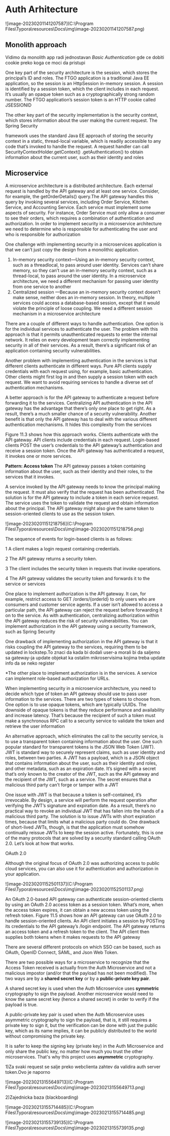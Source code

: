 # Auth Arhitecture

![image-20230201141207587](C:\Program Files\Typora\resources\Docs\img\image-20230201141207587.png)

## Monolith approach

Vidimo da monolith app radi jednostavan *Basic Authentication*  gde ce dobiti cookie preko koga ce moci da pristupi

One key part of the security architecture is the session, which stores the principal’s ID and roles. The FTGO application is a traditional Java EE application, so the session is an HttpSession in-memory session. A session is identified by a session token, which the client includes in each request. It’s usually an opaque token such as a cryptographically strong random number. The FTGO application’s session token is an HTTP cookie called JSESSIONID

The other key part of the security implementation is the security context, which stores information about the user making the current request. The Spring Security

framework uses the standard Java EE approach of storing the security context in a static, thread-local variable, which is readily accessible to any code that’s invoked to handle the request. A request handler can call SecurityContextHolder.getContext() .getAuthentication() to obtain information about the current user, such as their identity and roles

## Microservice

 A microservice architecture is a distributed architecture. Each external request is handled by the API gateway and at least one service. Consider, for example, the getOrderDetails() query.The API gateway handles this query by invoking several services, including Order Service, Kitchen Service, and Accounting Service. Each service must implement some aspects of security. For instance, Order Service must only allow a consumer to see their orders, which requires a combination of authentication and authorization. In order to implement security in a microservice architecture we need to determine who is responsible for authenticating the user and who is responsible for authorization

 One challenge with implementing security in a microservices application is that we can’t just copy the design from a monolithic application.

1. In-memory security context—Using an in-memory security context, such as a threadlocal, to pass around user identity. Services can’t share memory, so they can’t use an in-memory security context, such as a thread-local, to pass around the user identity. In a microservice architecture, we need a different mechanism for passing user identity from one service to another
2. Centralized session —Because an in-memory security context doesn’t make sense, neither does an in-memory session. In theory, multiple services could access a database-based session, except that it would violate the principle of loose coupling. We need a different session mechanism in a microservice architecture



 There are a couple of different ways to handle authentication. One option is for the individual services to authenticate the user. The problem with this approach is that it permits unauthenticated requests to enter the internal network. It relies on every development team correctly implementing security in all of their services. As a result, there’s a significant risk of an application containing security vulnerabilities.

Another problem with implementing authentication in the services is that different clients authenticate in different ways. Pure API clients supply credentials with each request using, for example, basic authentication. Other clients might first log in and then supply a session token with each request. We want to avoid requiring services to handle a diverse set of authentication mechanisms.

 A better approach is for the API gateway to authenticate a request before forwarding it to the services. Centralizing API authentication in the API gateway has the advantage that there’s only one place to get right. As a result, there’s a much smaller chance of a security vulnerability. Another benefit is that only the API gateway has to deal with the various different authentication mechanisms. It hides this complexity from the services

 Figure 11.3 shows how this approach works. Clients authenticate with the API gateway. API clients include credentials in each request. Login-based clients POST the user’s credentials to the API gateway’s authentication and receive a session token. Once the API gateway has authenticated a request, it invokes one or more services.

**Pattern: Access token** The API gateway passes a token containing information about the user, such as their identity and their roles, to the services that it invokes. 

A service invoked by the API gateway needs to know the principal making the request. It must also verify that the request has been authenticated. The solution is for the API gateway to include a token in each service request. The service uses the token to validate the request and obtain information about the principal. The API gateway might also give the same token to session-oriented clients to use as the session token.

![image-20230201151218756](C:\Program Files\Typora\resources\Docs\img\image-20230201151218756.png)

The sequence of events for login-based clients is as follows:

 1 A client makes a login request containing credentials.

 2 The API gateway returns a security token. 

3 The client includes the security token in requests that invoke operations. 

4 The API gateway validates the security token and forwards it to the service or services

One place to implement authorization is the API gateway. It can, for example, restrict access to GET /orders/{orderId} to only users who are consumers and customer service agents. If a user isn’t allowed to access a particular path, the API gateway can reject the request before forwarding it on to the service. As with authentication, centralizing authorization within the API gateway reduces the risk of security vulnerabilities. You can implement authorization in the API gateway using a security framework, such as Spring Security

One drawback of implementing authorization in the API gateway is that it risks coupling the API gateway to the services, requiring them to be updated in lockstep.To znaci da kada bi dodali user-a morali bi da saljemo sa gateway-ja update objekat ka ostalim mikroservisima kojima treba update info da se neko register

 *The other place to implement authorization is in the services. A service can implement role-based authorization for URLs.

When implementing security in a microservice architecture, you need to decide which type of token an API gateway should use to pass user information to the services. There are two types of tokens to choose from. One option is to use opaque tokens, which are typically UUIDs. The downside of opaque tokens is that they reduce performance and availability and increase latency. That’s because the recipient of such a token must make a synchronous RPC call to a security service to validate the token and retrieve the user information

An alternative approach, which eliminates the call to the security service, is to use a transparent token containing information about the user. One such popular standard for transparent tokens is the JSON Web Token (JWT). JWT is standard way to securely represent claims, such as user identity and roles, between two parties. A JWT has a payload, which is a JSON object that contains information about the user, such as their identity and roles, and other metadata, such as an expiration date. It’s signed with a secret that’s only known to the creator of the JWT, such as the API gateway and the recipient of the JWT, such as a service. The secret ensures that a malicious third party can’t forge or tamper with a JWT

 One issue with JWT is that because a token is self-contained, it’s irrevocable. By design, a service will perform the request operation after verifying the JWT’s signature and expiration date. As a result, there’s no practical way to revoke an individual JWT that has fallen into the hands of a malicious third party. The solution is to issue JWTs with short expiration times, because that limits what a malicious party could do. One drawback of short-lived JWTs, though, is that the application must somehow continually reissue JWTs to keep the session active. Fortunately, this is one of the many protocols that are solved by a security standard calling OAuth 2.0. Let’s look at how that works. 

OAuth 2.0

Although the original focus of OAuth 2.0 was authorizing access to public cloud services, you can also use it for authentication and authorization in your application.



![image-20230201152501137](C:\Program Files\Typora\resources\Docs\img\image-20230201152501137.png)

An OAuth 2.0-based API gateway can authenticate session-oriented clients by using an OAuth 2.0 access token as a session token. What’s more, when the access token expires, it can obtain a new access token using the refresh token. Figure 11.5 shows how an API gateway can use OAuth 2.0 to handle session-oriented clients. An API client initiates a session by POSTing its credentials to the API gateway’s /login endpoint. The API gateway returns an access token and a refresh token to the client. The API client then supplies both tokens when it makes requests to the API gateway

There are several different protocols on which SSO can be based, such as OAuth, OpenID Connect, SAML, and Json Web Token.

There are two possible ways for a microservice to recognize that the Access Token received is actually from the Auth Microservice and not a malicious impostor (and/or that the payload has not been modified). The two ways are by a **shared secret key** or by a **public-private key pair**.

A shared secret key is used when the Auth Microservice uses **symmetric** cryptography to sign the payload. Another microservice would need to know the same secret key (hence a shared secret) in order to verify if the payload is true.

A public-private key pair is used when the Auth Microservice uses asymmetric cryptography to sign the payload, that is, it still requires a private key to sign it, but the verification can be done with just the public key, which as its name implies, it can be publicly distributed to the world without compromising the private key.

It is safer to keep the signing key (private key) in the Auth Microservice and only share the public key, no matter how much you trust the other microservices. That's why this project uses **asymmetric** cryptography.

1)Za svaki request se salje preko webclienta zahtev da validira auth server token.Ovo je naporno

![image-20230213155649713](C:\Program Files\Typora\resources\Docs\img\image-20230213155649713.png)

2)Zajednicka baza (blackboarding)



![image-20230213155714485](C:\Program Files\Typora\resources\Docs\img\image-20230213155714485.png)







![image-20230213155739135](C:\Program Files\Typora\resources\Docs\img\image-20230213155739135.png)